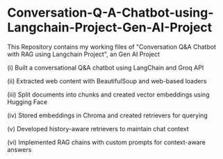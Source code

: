 # Conversation-Q-A-Chatbot-using-Langchain-Project-Gen-AI-Project
This Repository contains my working files of "Conversation Q&A Chatbot with RAG using Langchain Project", an Gen AI Project

(i) Built a conversational Q&A chatbot using LangChain and Groq API

(ii) Extracted web content with BeautifulSoup and web-based loaders

(iii) Split documents into chunks and created vector embeddings using Hugging Face

(iv) Stored embeddings in Chroma and created retrievers for querying

(v) Developed history-aware retrievers to maintain chat context

(vi) Implemented RAG chains with custom prompts for context-aware answers
